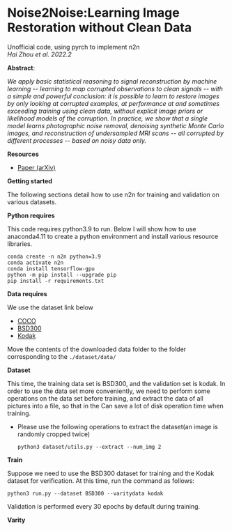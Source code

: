 # Noise2Noise:Learning Image Restoration without Clean Data
Unofficial code, using pyrch to implement n2n\
*Hai Zhou et al. 2022.2*

**Abstract**:

_We apply basic statistical reasoning to signal reconstruction by machine learning -- learning to map corrupted observations to clean signals -- with a simple and powerful conclusion: it is possible to learn to restore images by only looking at corrupted examples, at performance at and sometimes exceeding training using clean data, without explicit image priors or likelihood models of the corruption. In practice, we show that a single model learns photographic noise removal, denoising synthetic Monte Carlo images, and reconstruction of undersampled MRI scans -- all corrupted by different processes -- based on noisy data only._

**Resources**

* [Paper (arXiv)](https://arxiv.org/abs/1803.04189)

**Getting started**

The following sections detail how to use n2n for training and 
validation on various datasets.

**Python requires**

This code requires python3.9 to run. Below I will show how to use 
anaconda4.11 to create a python environment and install various 
resource libraries.
```
conda create -n n2n python=3.9
conda activate n2n
conda install tensorflow-gpu
python -m pip install --upgrade pip
pip install -r requirements.txt
```

**Data requires**

We use the dataset link below
* [COCO](http://cocodataset.org/#download)
* [BSD300](https://www2.eecs.berkeley.edu/Research/Projects/CS/vision/bsds/BSDS300-images.tgz)
* [Kodak](http://r0k.us/graphics/kodak/)

Move the contents of the downloaded data folder 
to the folder corresponding to the `./dataset/data/`

**Dataset**

This time, the training data set is BSD300, and the validation 
set is kodak. In order to use the data set more conveniently, 
we need to perform some operations on the data set before training, 
and extract the data of all pictures into a file, so that in the 
Can save a lot of disk operation time when training.

* Please use the following operations to extract the dataset(an image is randomly cropped twice)

  `python3 dataset/utils.py --extract --num_img 2`



**Train**

Suppose we need to use the BSD300 dataset for training and 
the Kodak dataset for verification. At this time, run the 
command as follows:

  `python3 run.py --dataset BSD300 --varitydata kodak`
  
Validation is performed every 30 epochs by default during training.

**Varity**

